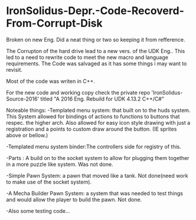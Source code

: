 # IronSolidus-Depr.-Code-Recoverd-From-Corrupt-Disk
Broken on new Eng. Did a neat thing or two so keeping it from refference.

The Corrupton of the hard drive lead to a new vers. of the UDK Eng.. This led to a need to rewrite code to meet the new macro and language requirements. The Code was salvaged as it has some things i may want to revisit.

Most of the code was writen in C++.

For the new code and working copy check the private repo 'IronSolidus-Source-2016' titled "A 2016 Eng. Rebuild for UDK 4.13.2 C++/C#" 

Noteable things: 
-Templated menu system: that built on to the huds system. This System allowed for bindings of actions to functions to buttons that respec. the higher arch. Also allowed for easy icon style drawing with just a registration and a points to custom draw around the button. (IE sprites above or bellow.)

-Templated menu system binder:The controllers side for registry of this.

-Parts : A build on to the socket system to allow for plugging them together in a more puzzle like system. Was not done.

-Simple Pawn System: a pawn that moved like a tank. Not done(need work to make use of the socket system).

-A Mecha Builder Pawn System: a system that was needed to test things and would allow the player to build the pawn. Not done.

-Also some testing code...
